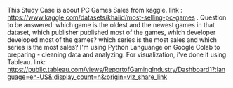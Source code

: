 This Study Case is about PC Games Sales from kaggle.
link : https://www.kaggle.com/datasets/khaiid/most-selling-pc-games .
Question to be answered: which game is the oldest and the newest games in that dataset, which publisher published most of the games, which developer developed most of the games? which series is the most sales and which series is the most sales?
I'm using Python Languange on Google Colab to preparing - cleaning data  and analyzing. For visualization, i've done it using Tableau. link: https://public.tableau.com/views/ReportofGamingIndustry/Dashboard1?:language=en-US&:display_count=n&:origin=viz_share_link
